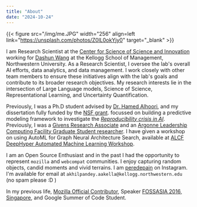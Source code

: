 ```yaml
---
title: "About"
date: "2024-10-24"
---
```


{{< figure src="/img/me.JPG" width="256" align=left link="https://unsplash.com/photos/Z0lL0okYjy0" target="_blank" >}}

I am Research Scientist at the [Center for Science of Science and Innovation](https://www.kellogg.northwestern.edu/research/science-of-science.aspx) working for [Dashun Wang](https://www.dashunwang.com/) at the Kellogg School of Management, Northwestern University. As a Research Scientist, I oversee the lab's overall AI efforts, data analytics, and data management. I work closely with other team members to ensure these initiatives align with the lab's goals and contribute to its broader research objectives. My research interests lie in the intersection of Large Language models, Science of Science, Representational Learning, and Uncertainty Quantification.

Previously, I was a Ph.D student advised by [Dr. Hamed Alhoori](https://alhoori.github.io/), and my dissertation fully funded by the [NSF grant](https://www.nsf.gov/awardsearch/showAward?AWD_ID=2022443&HistoricalAwards=false). focussed on building a predictive modeling framework to investigate the [*Reproducibility crisis in AI*](https://www.science.org/doi/full/10.1126/science.359.6377.725?casa_token=B4RgaLsweT0AAAAA%3AsuAiGo_9E7o0T0WkRQPxEQVn3-X9edRZ8OatwAxM2YEifI-S2bGXYNtTwNdRDg38zqEVTqBhLYe1SfE). Previously, I was a [Givens Research Associate](https://www.anl.gov/education/givens-associates) and an [Argonne Leadership Computing Facility Graduate Student researcher](https://www.alcf.anl.gov/alcf-student-opportunities). I have given a workshop on using AutoML for Graph Neural Architecture Search, available at [ALCF DeepHyper Automated Machine Learning Workshop](https://deephyper.github.io/events/workshop-anl-2022-summer).

I am an Open Source Enthusiast and in the past I had the opportunity to represent `mozilla` and `webcompat` communities. I enjoy capturing random objects, candid moments and vivid terrains. I am [peredepain](https://www.instagram.com/peredepain/) on Instagram. I'm available for email at `akhilpandey.aakella@kellogg.northwestern.edu` (no spam please :D )

In my previous life, [Mozilla Official Contributor](https://www.mozilla.org/credits/), Speaker [FOSSASIA 2016, Singapore](https://www.youtube.com/watch?v=iUoCGXDjvvQ), and Google Summer of Code Student.

